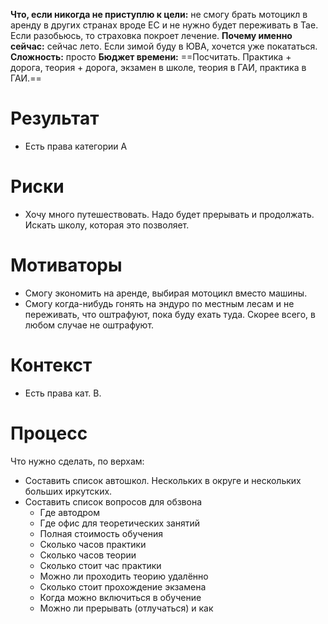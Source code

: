 **Что, если никогда не приступлю к цели:** не смогу брать мотоцикл в аренду в других странах вроде ЕС и не нужно будет переживать в Тае. Если разобьюсь, то страховка покроет лечение.
**Почему именно сейчас:** сейчас лето. Если зимой буду в ЮВА, хочется уже покататься.
**Сложность:** просто
**Бюджет времени:** ==Посчитать. Практика + дорога, теория + дорога, экзамен в школе, теория в ГАИ, практика в ГАИ.==
  
# Результат
- Есть права категории А
# Риски
- Хочу много путешествовать. Надо будет прерывать и продолжать. Искать школу, которая это позволяет.
# Мотиваторы
- Смогу экономить на аренде, выбирая мотоцикл вместо машины.
- Смогу когда-нибудь гонять на эндуро по местным лесам и не переживать, что оштрафуют, пока буду ехать туда. Скорее всего, в любом случае не оштрафуют.
# Контекст
- Есть права кат. B.
# Процесс
Что нужно сделать, по верхам:
- Составить список автошкол. Нескольких в округе и нескольких больших иркутских.
- Составить список вопросов для обзвона
    - Где автодром
    - Где офис для теоретических занятий
    - Полная стоимость обучения
    - Сколько часов практики
    - Сколько часов теории
    - Сколько стоит час практики
    - Можно ли проходить теорию удалённо
    - Сколько стоит прохождение экзамена
    - Когда можно включиться в обучение
    - Можно ли прерывать (отлучаться) и как